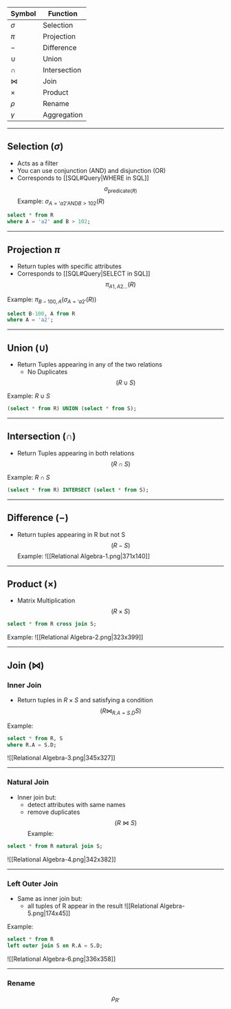 
| Symbol    | Function     |
| --------- | ------------ |
| $\sigma$  | Selection    |
| $\pi$     | Projection   |
| $-$       | Difference   |
| $\cup$    | Union        |
| $\cap$    | Intersection |
| $\bowtie$ | Join         |
| $\times$  | Product      |
| $\rho$    | Rename       |
| $\gamma$  | Aggregation  |
___
## Selection ($\sigma$)
- Acts as a filter
- You can use conjunction (AND)  and disjunction (OR)
- Corresponds to [[SQL#Query|WHERE in SQL]]
$$
\sigma_{\text{predicate}(R)}
$$
Example:
$\sigma_{A='a2' \text{AND} B>102}(R)$ 
```SQL
select * from R
where A = 'a2' and B > 102;
```

___
## Projection $\pi$
- Return tuples with specific attributes
- Corresponds to [[SQL#Query|SELECT in SQL]]
$$
\pi_{A1,A2...}(R)
$$

Example:
$\pi_{B-100, A}(\sigma_{A='a2'}(R))$
```SQL
select B-100, A from R
where A = 'a2';
```

___
## Union ($\cup$)
- Return Tuples appearing in any of the two relations
	- No Duplicates
$$
(R \cup S)
$$

Example:
$R \cup S$
```SQL
(select * from R) UNION (select * from S);
```

___
## Intersection ($\cap$)
- Return Tuples appearing in both relations
$$
(R \cap S)
$$

Example:
$R \cap S$
```SQL
(select * from R) INTERSECT (select * from S);
```

___
## Difference ($-$)
- Return tuples appearing in R but not S
$$
(R-S)
$$
Example:
![[Relational Algebra-1.png|371x140]]

___
## Product ($\times$)
- Matrix Multiplication
$$
(R \times S)
$$
```SQL
select * from R cross join S;
```

Example:
![[Relational Algebra-2.png|323x399]]

___
## Join ($\bowtie$)
### Inner Join
- Return tuples in $R\times S$ and satisfying a condition
$$
(R \bowtie_{R.A = S.D}S)
$$

Example:
```SQL
select * from R, S
where R.A = S.D;
```
![[Relational Algebra-3.png|345x327]]

___
### Natural Join
- Inner join but:
	- detect attributes with same names
	- remove duplicates
$$
(R \bowtie S)
$$
Example:
```SQL
select * from R natural join S;
```

![[Relational Algebra-4.png|342x382]]

___
### Left Outer Join
- Same as inner join but:
	- all tuples of R appear in the result
![[Relational Algebra-5.png|174x45]]

Example:
```SQL
select * from R 
left outer join S on R.A = S.D;
```

![[Relational Algebra-6.png|336x358]]

___
### Rename
$$
\rho_{R'}
$$
